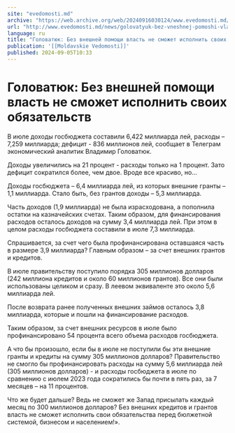 ```yaml
---
site: "evedomosti.md"
archive: "https://web.archive.org/web/20240916030124/www.evedomosti.md/news/golovatyuk-bez-vneshnej-pomoshi-vlast-ne-smozhet-ispolnit-sv"
url: "http://www.evedomosti.md/news/golovatyuk-bez-vneshnej-pomoshi-vlast-ne-smozhet-ispolnit-sv"
language: ru
title: "Головатюк: Без внешней помощи власть не сможет исполнить своих обязательств"
publication: '[[Moldavskie Vedomosti]]'
published: 2024-09-05T10:33
---
```


# Головатюк: Без внешней помощи власть не сможет исполнить своих обязательств

В июле доходы госбюджета составили 6,422 миллиарда лей, расходы – 7,259 миллиарда; дефицит - 836 миллионов лей, сообщает в Телеграм экономический аналитик Владимир Головатюк.

Доходы увеличились на 21 процент - расходы только на 1 процент. Зато дефицит сократился более, чем двое. Вроде все красиво, но…

Доходы госбюджета – 6,4 миллиарда лей, из которых внешние гранты – 1,1 миллиарда. Стало быть, без грантов доходы – 5,3 миллиарда.

Часть доходов (1,9 миллиарда) не была израсходована, а пополнила остатки на казначейских счетах. Таким образом, для финансирования расходов осталось доходов на сумму 3,4 миллиарда лей. При этом в целом расходы госбюджета составили в июле 7,3 миллиарда.

Спрашивается, за счет чего была профинансирована оставшаяся часть в размере 3,9 миллиарда? Главным образом – за счет внешних грантов и кредитов.

В июле правительству поступило порядка 305 миллионов долларов (242 миллиона кредитов и около 60 миллионов грантов). Все они были использованы целиком и сразу. В леевом эквиваленте это около 5,6 миллиарда лей.

После возврата ранее полученных внешних займов осталось 3,8 миллиарда, которые и пошли на финансирование расходов.

Таким образом, за счет внешних ресурсов в июле было профинансировано 54 процента всего объема расходов госбюджета.

А что бы произошло, если бы в июле не поступили бы эти внешние гранты и кредиты на сумму 305 миллионов долларов? Правительство не смогло бы профинансировать расходы на сумму 5,6 миллиарда лей (305 миллионов долларов) - и расходы госбюджета в июле по сравнению с июлем 2023 года сократились бы почти в пять раз, за 7 месяцев – на 11 процентов.

Что же будет дальше? Ведь не сможет же Запад присылать каждый месяц по 300 миллионов долларов? Без внешних кредитов и грантов власть не сможет исполнить свои обязательства перед бюлжетной системой, бизнесом и населением!».